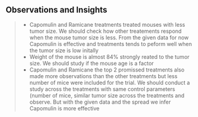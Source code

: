 ## Observations and Insights 


> - Capomulin and Ramicane treatments treated mouses with less tumor size. We should check how other treatements respond when the mouse tumor size is less. From the given data for now Capomulin is effective and treatments tends to peform well when the tumor size is low initally
> - Weight of the mouse is almost 84% strongly reated to the tumor size. We should study if the mouse age is a factor
> - Capomulin and Ramicane the top 2 promissed treatments also made more observations than the other treatments but less number of mice were included for the trial. We should conduct a study across the treatments with same control parameters (number of mice, similar tumor size across the treatments and observe. But with the given data and the spread we infer Capomulin is more effective
